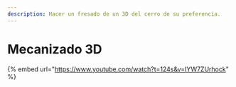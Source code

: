 ```yaml
---
description: Hacer un fresado de un 3D del cerro de su preferencia.
---
```


# Mecanizado 3D

{% embed url="https://www.youtube.com/watch?t=124s&v=IYW7ZUrhock" %}

